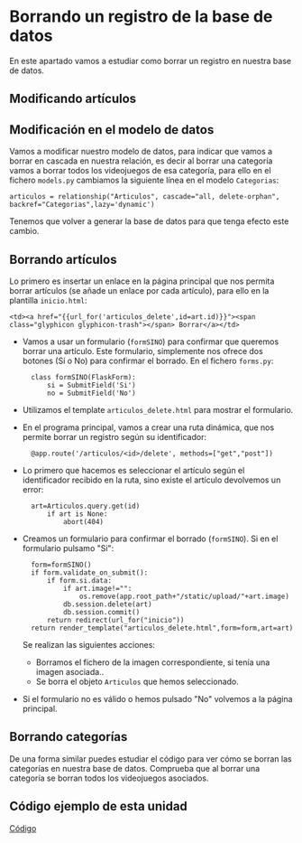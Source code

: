 # Borrando un registro de la base de datos

En este apartado vamos a estudiar como borrar un registro en nuestra base de datos.

## Modificando artículos

## Modificación en el modelo de datos

Vamos a modificar nuestro modelo de datos, para indicar que vamos a borrar en cascada en nuestra relación, es decir al borrar una categoría vamos a borrar todos los videojuegos de esa categoría, para ello en el fichero `models.py` cambiamos la siguiente línea en el modelo `Categorias`:

	articulos = relationship("Articulos", cascade="all, delete-orphan", backref="Categorias",lazy='dynamic')

Tenemos que volver a generar la base de datos para que tenga efecto este cambio.

## Borrando artículos

Lo primero es insertar un enlace en la página principal que nos permita borrar artículos (se añade un enlace por cada artículo), para ello en la plantilla `inicio.html`:

	<td><a href="{{url_for('articulos_delete',id=art.id)}}"><span class="glyphicon glyphicon-trash"></span> Borrar</a></td>

* Vamos a usar un formulario (`formSINO`) para confirmar que queremos borrar una artículo. Este formulario, simplemente nos ofrece dos botones (Sí o No) para confirmar el borrado. En el fichero `forms.py`:

		class formSINO(FlaskForm):      
			si = SubmitField('Si') 
			no = SubmitField('No') 

* Utilizamos el template `articulos_delete.html` para mostrar el formulario.
* En el programa principal, vamos a crear una ruta dinámica, que nos permite borrar un registro según su identificador:

		@app.route('/articulos/<id>/delete', methods=["get","post"])

* Lo primero que hacemos es seleccionar el artículo según el identificador recibido en la ruta, sino existe el artículo devolvemos un error:

		art=Articulos.query.get(id)
			if art is None:
				abort(404)

* Creamos un formulario para confirmar el borrado (`formSINO`). Si en el formulario pulsamo "Si":
		
		form=formSINO()
		if form.validate_on_submit():
			if form.si.data:
				if art.image!="":
					os.remove(app.root_path+"/static/upload/"+art.image)
				db.session.delete(art)
				db.session.commit()
			return redirect(url_for("inicio"))
		return render_template("articulos_delete.html",form=form,art=art)

	Se realizan las siguientes acciones:

	* Borramos el fichero de la imagen correspondiente, si tenía una imagen asociada..
	* Se borra el objeto `Articulos` que hemos seleccionado.
* Si el formulario no es válido o hemos pulsado "No" volvemos a la página principal.

## Borrando categorías

De una forma similar puedes estudiar el código para ver cómo se borran las categorías en nuestra base de datos. Comprueba que al borrar una categoría se borran todos los videojuegos asociados.

## Código ejemplo de esta unidad

[Código](https://github.com/josedom24/curso_flask/tree/master/ejemplos/u26)
